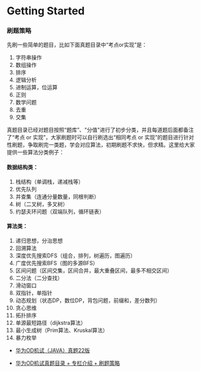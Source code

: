 # Getting Started

### 刷题策略

先刷一些简单的题目，比如下面真题目录中“考点or实现”是：

1. 字符串操作
2. 数组操作
3. 排序
4. 逻辑分析
5. 进制运算，位运算
6. 正则
7. 数学问题
8. 去重
9. 交集

真题目录已经对题目按照“题库”、"分值"进行了初步分类，并且每道题后面都备注了“考点 or 实现”，大家刷题时可以自行刷选出“相同考点 or 实现”的题目进行针对性刷题，争取刷完一类题，学会对应算法，初期刷题不求快，但求精。这里给大家提供一些算法分类例子：

#### 数据结构类：
1. 栈结构（单调栈，递减栈等）
2. 优先队列
3. 并查集（连通分量数量，同根判断）
4. 树（二叉树，多叉树）
5. 约瑟夫环问题（双端队列，循环链表）

#### 算法类：
1. 递归思想，分治思想
2. 回溯算法
3. 深度优先搜索DFS（组合，排列，树遍历，图遍历）
4. 广度优先搜索BFS（图的多源BFS）
5. 区间问题（区间交集，区间合并，最大重叠区间，最多不相交区间）
6. 二分法（二分查找）
7. 滑动窗口
8. 双指针，单指针
9. 动态规划（状态DP，数位DP，背包问题，前缀和，差分数列）
10. 贪心思维
11. 拓扑排序
12. 单源最短路径（dijkstra算法）
13. 最小生成树（Prim算法、Kruskal算法）
14. 暴力枚举

- [华为OD机试（JAVA）真题22版](https://blog.csdn.net/qq_34465338/article/details/125137271)

- [华为OD机试真题目录 + 专栏介绍 + 刷题策略](https://fcqian.blog.csdn.net/article/details/127914382)

